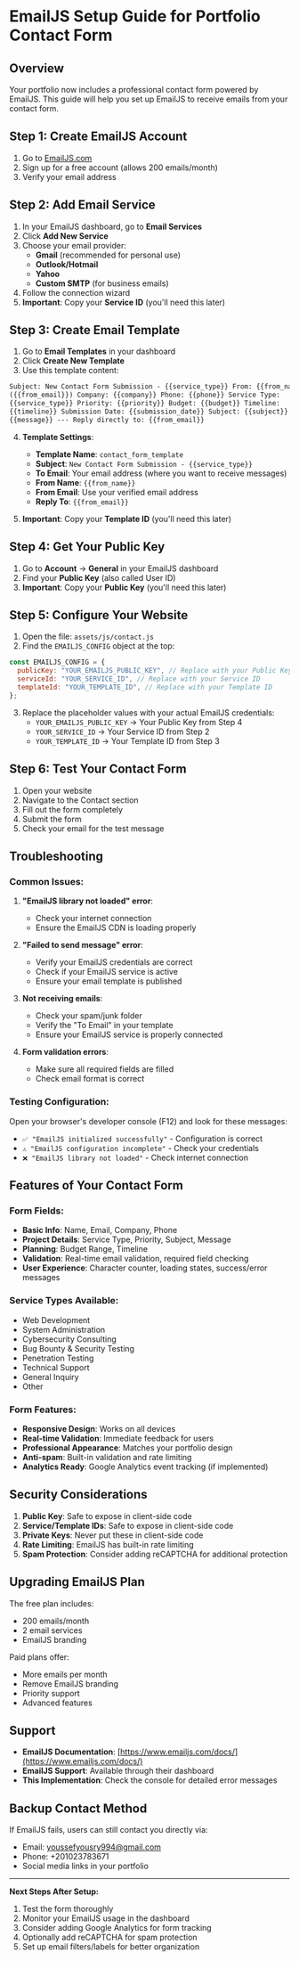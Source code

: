 # EmailJS Setup Guide for Portfolio Contact Form

## Overview

Your portfolio now includes a professional contact form powered by EmailJS. This guide will help you set up EmailJS to receive emails from your contact form.

## Step 1: Create EmailJS Account

1. Go to [EmailJS.com](https://www.emailjs.com/)
2. Sign up for a free account (allows 200 emails/month)
3. Verify your email address

## Step 2: Add Email Service

1. In your EmailJS dashboard, go to **Email Services**
2. Click **Add New Service**
3. Choose your email provider:
   - **Gmail** (recommended for personal use)
   - **Outlook/Hotmail**
   - **Yahoo**
   - **Custom SMTP** (for business emails)
4. Follow the connection wizard
5. **Important**: Copy your **Service ID** (you'll need this later)

## Step 3: Create Email Template

1. Go to **Email Templates** in your dashboard
2. Click **Create New Template**
3. Use this template content:

```html
Subject: New Contact Form Submission - {{service_type}} From: {{from_name}}
({{from_email}}) Company: {{company}} Phone: {{phone}} Service Type:
{{service_type}} Priority: {{priority}} Budget: {{budget}} Timeline:
{{timeline}} Submission Date: {{submission_date}} Subject: {{subject}} Message:
{{message}} --- Reply directly to: {{from_email}}
```

4. **Template Settings**:

   - **Template Name**: `contact_form_template`
   - **Subject**: `New Contact Form Submission - {{service_type}}`
   - **To Email**: Your email address (where you want to receive messages)
   - **From Name**: `{{from_name}}`
   - **From Email**: Use your verified email address
   - **Reply To**: `{{from_email}}`

5. **Important**: Copy your **Template ID** (you'll need this later)

## Step 4: Get Your Public Key

1. Go to **Account** → **General** in your EmailJS dashboard
2. Find your **Public Key** (also called User ID)
3. **Important**: Copy your **Public Key** (you'll need this later)

## Step 5: Configure Your Website

1. Open the file: `assets/js/contact.js`
2. Find the `EMAILJS_CONFIG` object at the top:

```javascript
const EMAILJS_CONFIG = {
  publicKey: "YOUR_EMAILJS_PUBLIC_KEY", // Replace with your Public Key
  serviceId: "YOUR_SERVICE_ID", // Replace with your Service ID
  templateId: "YOUR_TEMPLATE_ID", // Replace with your Template ID
};
```

3. Replace the placeholder values with your actual EmailJS credentials:
   - `YOUR_EMAILJS_PUBLIC_KEY` → Your Public Key from Step 4
   - `YOUR_SERVICE_ID` → Your Service ID from Step 2
   - `YOUR_TEMPLATE_ID` → Your Template ID from Step 3

## Step 6: Test Your Contact Form

1. Open your website
2. Navigate to the Contact section
3. Fill out the form completely
4. Submit the form
5. Check your email for the test message

## Troubleshooting

### Common Issues:

1. **"EmailJS library not loaded" error**:

   - Check your internet connection
   - Ensure the EmailJS CDN is loading properly

2. **"Failed to send message" error**:

   - Verify your EmailJS credentials are correct
   - Check if your EmailJS service is active
   - Ensure your email template is published

3. **Not receiving emails**:

   - Check your spam/junk folder
   - Verify the "To Email" in your template
   - Ensure your EmailJS service is properly connected

4. **Form validation errors**:
   - Make sure all required fields are filled
   - Check email format is correct

### Testing Configuration:

Open your browser's developer console (F12) and look for these messages:

- `✅ "EmailJS initialized successfully"` - Configuration is correct
- `⚠️ "EmailJS configuration incomplete"` - Check your credentials
- `❌ "EmailJS library not loaded"` - Check internet connection

## Features of Your Contact Form

### Form Fields:

- **Basic Info**: Name, Email, Company, Phone
- **Project Details**: Service Type, Priority, Subject, Message
- **Planning**: Budget Range, Timeline
- **Validation**: Real-time email validation, required field checking
- **User Experience**: Character counter, loading states, success/error messages

### Service Types Available:

- Web Development
- System Administration
- Cybersecurity Consulting
- Bug Bounty & Security Testing
- Penetration Testing
- Technical Support
- General Inquiry
- Other

### Form Features:

- **Responsive Design**: Works on all devices
- **Real-time Validation**: Immediate feedback for users
- **Professional Appearance**: Matches your portfolio design
- **Anti-spam**: Built-in validation and rate limiting
- **Analytics Ready**: Google Analytics event tracking (if implemented)

## Security Considerations

1. **Public Key**: Safe to expose in client-side code
2. **Service/Template IDs**: Safe to expose in client-side code
3. **Private Keys**: Never put these in client-side code
4. **Rate Limiting**: EmailJS has built-in rate limiting
5. **Spam Protection**: Consider adding reCAPTCHA for additional protection

## Upgrading EmailJS Plan

The free plan includes:

- 200 emails/month
- 2 email services
- EmailJS branding

Paid plans offer:

- More emails per month
- Remove EmailJS branding
- Priority support
- Advanced features

## Support

- **EmailJS Documentation**: [https://www.emailjs.com/docs/](https://www.emailjs.com/docs/)
- **EmailJS Support**: Available through their dashboard
- **This Implementation**: Check the console for detailed error messages

## Backup Contact Method

If EmailJS fails, users can still contact you directly via:

- Email: youssefyousry994@gmail.com
- Phone: +201023783671
- Social media links in your portfolio

---

**Next Steps After Setup:**

1. Test the form thoroughly
2. Monitor your EmailJS usage in the dashboard
3. Consider adding Google Analytics for form tracking
4. Optionally add reCAPTCHA for spam protection
5. Set up email filters/labels for better organization
